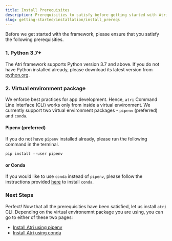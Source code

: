 ```yaml
---
title: Install Prerequisites
description: Prerequisities to satisfy before getting started with Atri Framework
slug: getting-started/installation/install_prereqs
---
```

Before we get started with the framework, please ensure that you satisfy the following prerequisities. 

### 1. Python 3.7+

The Atri framework supports Python version 3.7 and above. If you do not have Python installed already, please download its latest version from [python.org](https://www.python.org/downloads/).

### 2. Virtual environment package

We enforce best practices for app development. Hence, `atri` Command Line Interface (CLI) works only from inside a virtual environment. We currently support two virtual environment packages - `pipenv` (preferred) and `conda`. 

#### Pipenv (preferred)
If you do not have `pipenv` installed already, please run the following command in the terminal. 

```
pip install --user pipenv
```

#### or Conda

If you would like to use `conda` instead of `pipenv`, please follow the instructions provided [here](https://docs.conda.io/projects/conda/en/latest/user-guide/install/index.html#regular-installation) to install `conda`.

### Next Steps

Perfect! Now that all the prerequisities have been satisfied, let us install `atri` CLI. Depending on the virtual environemnt package you are using, you can go to either of these two pages:

- [Install Atri using pipenv](/docs/install_with_pipenv.md)
- [Install Atri using conda](/docs/install_with_conda.md)
